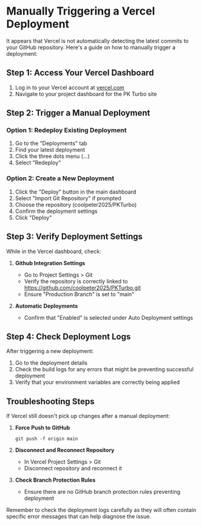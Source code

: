 # Manually Triggering a Vercel Deployment

It appears that Vercel is not automatically detecting the latest commits to your GitHub repository. Here's a guide on how to manually trigger a deployment:

## Step 1: Access Your Vercel Dashboard

1. Log in to your Vercel account at [vercel.com](https://vercel.com)
2. Navigate to your project dashboard for the PK Turbo site

## Step 2: Trigger a Manual Deployment

### Option 1: Redeploy Existing Deployment
1. Go to the "Deployments" tab
2. Find your latest deployment
3. Click the three dots menu (...)
4. Select "Redeploy"

### Option 2: Create a New Deployment
1. Click the "Deploy" button in the main dashboard
2. Select "Import Git Repository" if prompted
3. Choose the repository (coolpeter2025/PKTurbo)
4. Confirm the deployment settings
5. Click "Deploy"

## Step 3: Verify Deployment Settings

While in the Vercel dashboard, check:

1. **Github Integration Settings**
   - Go to Project Settings > Git
   - Verify the repository is correctly linked to https://github.com/coolpeter2025/PKTurbo.git
   - Ensure "Production Branch" is set to "main"

2. **Automatic Deployments**
   - Confirm that "Enabled" is selected under Auto Deployment settings

## Step 4: Check Deployment Logs

After triggering a new deployment:
1. Go to the deployment details
2. Check the build logs for any errors that might be preventing successful deployment
3. Verify that your environment variables are correctly being applied

## Troubleshooting Steps

If Vercel still doesn't pick up changes after a manual deployment:

1. **Force Push to GitHub**
   ```
   git push -f origin main
   ```

2. **Disconnect and Reconnect Repository**
   - In Vercel Project Settings > Git
   - Disconnect repository and reconnect it

3. **Check Branch Protection Rules**
   - Ensure there are no GitHub branch protection rules preventing deployment

Remember to check the deployment logs carefully as they will often contain specific error messages that can help diagnose the issue.
